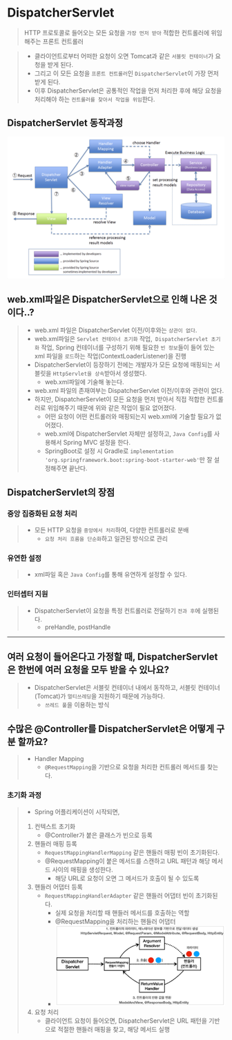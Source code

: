 # DispatcherServlet
> HTTP 프로토콜로 들어오는 모든 요청을 `가장 먼저 받아` 적합한 컨트롤러에 위임해주는 프론트 컨트롤러

> - 클라이언트로부터 어떠한 요청이 오면 Tomcat과 같은 `서블릿 컨테이너`가 요청을 받게 된다.
> - 그리고 이 모든 요청을 `프론트 컨트롤러`인 `DispatcherServlet`이 가장 먼저 받게 된다.
> - 이후 DispatcherServlet은 공통적인 작업을 먼저 처리한 후에 해당 요청을 처리해야 하는 `컨트롤러를 찾아서 작업을 위임`한다.

## DispatcherServlet 동작과정
![img.png](img.png)

## web.xml파일은 DispatcherServlet으로 인해 나온 것이다..?
> - web.xml 파일은 DispatcherServlet 이전/이후와는 `상관이 없다`.
> - web.xml파일은 `Servlet 컨테이너 초기화` 작업,` DispatcherServlet 초기화` 작업, Spring 컨테이너를 구성하기 위해 필요한 `빈 정보`들이 들어 있는 xml 파일을 `로드`하는 작업(ContextLoaderListener)을 진행
> - DispatcherServlet이 등장하기 전에는 개발자가 모든 요청에 매핑되는 서블릿을 `HttpServlet을 상속`받아서 생성했다.
>   - web.xml파일에 기술해 놓는다.
> - web.xml 파일의 존재여부는 DispatcherServlet 이전/이후와 관련이 없다.
> - 하지만, DispatcherServlet이 모든 요청을 먼저 받아서 직접 적합한 컨트롤러로 위임해주기 때문에 위와 같은 작업이 필요 없어졌다.
>   - 어떤 요청이 어떤 컨트롤러와 매핑되는지 web.xml에 기술할 필요가 없어졌다.
>   - web.xml에 DispatcherServlet 자체만 설정하고, `Java Config`를 사용해서 Spring MVC 설정을 한다.
>   - SpringBoot로 설정 시 Gradle로 `implementation 'org.springframework.boot:spring-boot-starter-web'`만 잘 설정해주면 끝난다.

## DispatcherServlet의 장점
### 중앙 집중화된 요청 처리
> - 모든 HTTP 요청을 `중앙에서 처리`하여, 다양한 컨트롤러로 분배
>   - `요청 처리 흐름을 단순화`하고 일관된 방식으로 관리

### 유연한 설정
> - xml파일 혹은 `Java Config`를 통해 유연하게 설정할 수 있다.

### 인터셉터 지원
> - DispatcherServlet이 요청을 특정 컨트롤러로 전달하기 `전과 후`에 실행된다.
>   - preHandle, postHandle

---
## 여러 요청이 들어온다고 가정할 때, DispatcherServlet은 한번에 여러 요청을 모두 받을 수 있나요?
> - DispatcherServlet은 서블릿 컨테이너 내에서 동작하고, 서블릿 컨테이너(Tomcat)가 `멀티쓰레딩`을 지원하기 때문에 가능하다.
>   - `쓰레드 풀`을 이용하는 방식

## 수많은 @Controller를 DispatcherServlet은 어떻게 구분 할까요?
> - Handler Mapping
>   - `@RequestMapping`을 기반으로 요청을 처리한 컨트롤러 메서드를 찾는다.

### 초기화 과정
> - Spring 어플리케이션이 시작되면,
> 1. 컨텍스트 초기화
>    - @Controller가 붙은 클래스가 빈으로 등록
> 2. 핸들러 매핑 등록
>    - `RequestMappingHandlerMapping` 같은 핸들러 매핑 빈이 초기화된다.
>    - @RequestMapping이 붙은 메서드를 스캔하고 URL 패턴과 해당 메서드 사이의 매핑을 생성한다.
>      - 해당 URL로 요청이 오면 그 메서드가 호출이 될 수 있도록
> 3. 핸들러 어댑터 등록
>    - `RequestMappingHandlerAdapter` 같은 핸들러 어댑터 빈이 초기화된다.
>      - 실제 요청을 처리할 때 핸들러 메서드를 호출하는 역할
>      - @RequestMapping을 처리하는 핸들러 어댑터
>      - ![img_1.png](img_1.png)
> 4. 요청 처리
>    - 클라이언트 요청이 들어오면, DispatcherServlet은 URL 패턴을 기반으로 적절한 핸들러 매핑을 찾고, 해당 메서드 실행